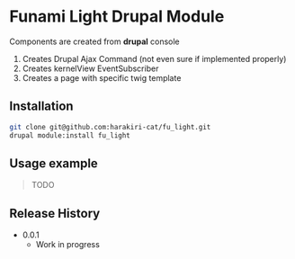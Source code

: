 # Funami Light Drupal Module
Components are created from **drupal** console
1. Creates Drupal Ajax Command (not even sure if implemented properly)
2. Creates kernelView EventSubscriber
3. Creates a page with specific twig template

## Installation

```sh
git clone git@github.com:harakiri-cat/fu_light.git
drupal module:install fu_light
```

## Usage example
> TODO




## Release History

* 0.0.1
    * Work in progress
